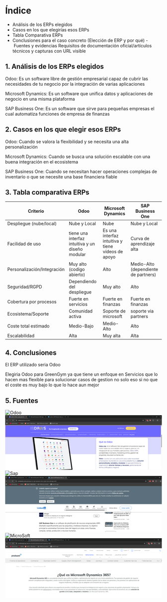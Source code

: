 
# Índice
- Análisis de los ERPs elegidos
- Casos en los que elegirías esos ERPs 
- Tabla Comparativa ERPs
- Conclusiones para el caso concreto (Elección de ERP y por qué)
- Fuentes y evidencias Requisitos de documentación oficial/artículos técnicos y capturas con URL visible

## 1.  Análisis de los ERPs elegidos

Odoo: Es un software libre de gestión empresarial capaz de cubrir las necesidades de tu negocio por la integración de varias aplicaciones

Microsoft Dynamics: Es un software que unifica datos y aplicaciones de negocio en una misma plataforma

SAP Business One: Es un software que sirve para pequeñas empresas el cual automatiza funciones de empresa de finanzas

## 2. Casos en los que elegir esos ERPs

Odoo: Cuando se valora la flexibilidad y se necesita una alta personalización

Microsoft Dynamics: Cuando se busca una solución escalable con una buena integración en el ecosistema 

SAP Business One: Cuando se necesitan hacer operaciones complejas de inventario o que se necesite una base financiera fiable
## 3. Tabla comparativa ERPs

| Criterio                    | Odoo                                             | Microsoft Dynamics                                | SAP Business One                     |
| --------------------------- | ------------------------------------------------ | ------------------------------------------------- | ------------------------------------ |
| Despliegue (nube/local)     | Nube y Local                                     | Nube                                              | Nube y Local                         |
| Facilidad de uso            | tiene una interfaz intuitiva y un diseño modular | Es una interfaz intuitiva y tiene vídeos de apoyo | Curva de aprendizaje alta            |
| Personalización/Integración | Muy alto (codigo abierto)                        | Alto                                              | Medio-Alto (dependiente de partners) |
| Seguridad/RGPD              | Dependiendo del despliegue                       | Muy alto                                          | Alto                                 |
| Cobertura por procesos      | Fuerte en servicios                              | Fuerte en finanzas                                | Fuerte en finanzas                   |
| Ecosistema/Soporte          | Comunidad activa                                 | Soporte de microsoft                              | soporte via partners                 |
| Coste total estimado        | Medio-Bajo                                       | Medio-Alto                                        | Alto                                 |
| Escalabilidad               | Alta                                             | Muy alta                                          | Alta                                 |
## 4. Conclusiones

El ERP utilizado seria Odoo

Elegiria Odoo para GreenGym ya que tiene un enfoque en Servicios  que lo hacen mas flexible para solucionar casos de gestion no solo eso si no que el coste es muy bajo lo que lo hace aun mejor
## 5. Fuentes 
![Odoo](https://www.indaws.es/que-es-odoo)
![](asset/AnalisisOdoo.png)
![Sap](https://es.linkedin.com/pulse/qu%C3%A9-es-sap-business-one-y-para-sirve-inforges-kclif)
![](asset/AnalisisSap.png)
![MicroSoft](https://www.prodwaregroup.com/es-es/soluciones/microsoft-dynamics-365/)
![](asset/MicrosoftAnaliss.png)
